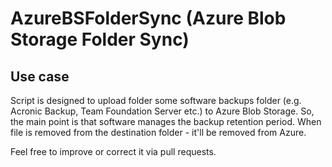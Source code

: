 # AzureBSFolderSync (Azure Blob Storage Folder Sync)

## Use case

Script is designed to upload folder some software backups folder (e.g. Acronic Backup, Team Foundation Server etc.) to Azure Blob Storage.
So, the main point is that software manages the backup retention period.
When file is removed from the destination folder - it'll be removed from Azure.

Feel free to improve or correct it via pull requests.
